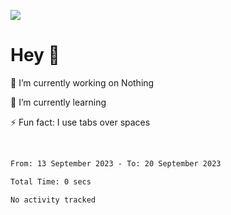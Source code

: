 ![](https://github-widgetbox.vercel.app/api/profile?username=meowkj&data=followers,repositories,stars,commits)
<br/>
# Hey 👋  
🔭 I’m currently working on Nothing
  

🌱 I’m currently learning 
  

⚡ Fun fact: I use tabs over spaces  
  

<br/>  



<!--START_SECTION:waka-->

```txt
From: 13 September 2023 - To: 20 September 2023

Total Time: 0 secs

No activity tracked
```

<!--END_SECTION:waka-->

